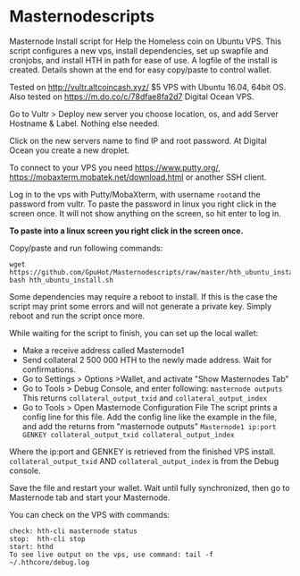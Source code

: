 # Masternodescripts
Masternode Install script for Help the Homeless coin on Ubuntu VPS. 
This script configures a new vps, install dependencies, set up swapfile and cronjobs, and install HTH in path for ease of use.
A logfile of the install is created. Details shown at the end for easy copy/paste to control wallet.

Tested on http://vultr.altcoincash.xyz/ $5 VPS with Ubuntu 16.04, 64bit OS.
Also tested on https://m.do.co/c/78dfae8fa2d7 Digital Ocean VPS. 

Go to Vultr > Deploy new server you choose location, os, and add Server Hostname & Label. Nothing else needed.

Click on the new servers name to find IP and root password.
At Digital Ocean you create a new droplet.

To connect to your VPS you need https://www.putty.org/, https://mobaxterm.mobatek.net/download.html or another SSH client.

Log in to the vps with Putty/MobaXterm, with username `root`and the password from vultr.
To paste the password in linux you right click in the screen once.
It will not show anything on the screen, so hit enter to log in.

__To paste into a linux screen you right click in the screen once.__

Copy/paste and run following commands:
```
wget https://github.com/GpuHot/Masternodescripts/raw/master/hth_ubuntu_install.sh
bash hth_ubuntu_install.sh
```
Some dependencies may require a reboot to install. If this is the case the script may print some errors and will not generate a private key. 
Simply reboot and run the script once more.

While waiting for the script to finish, you can set up the local wallet:

* Make a receive address called Masternode1
* Send collateral 2 500 000 HTH to the newly made address. Wait for confirmations.
* Go to Settings > Options >Wallet, and activate "Show Masternodes Tab"
* Go to Tools > Debug Console, and enter following: `masternode outputs` 
  This returns `collateral_output_txid` and `collateral_output_index`
* Go to Tools > Open Masternode Configuration File
  The script prints a config line for this file.
  Add the config line like the example in the file, and add the returns from "masternode outputs"
    ```Masternode1 ip:port GENKEY collateral_output_txid collateral_output_index```

Where the ip:port and GENKEY is retrieved from the finished VPS install. `collateral_output_txid` AND `collateral_output_index` is from the Debug console.

Save the file and restart your wallet. Wait until fully synchronized, then go to Masternode tab and start your Masternode.

You can check on the VPS with commands:
```
check: hth-cli masternode status
stop:  hth-cli stop
start: hthd
To see live output on the vps, use command: tail -f ~/.hthcore/debug.log
```
